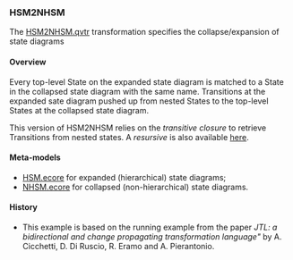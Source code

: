 ### HSM2NHSM
The [HSM2NHSM.qvtr](HSM2NHSM.qvtr) transformation specifies the collapse/expansion of state diagrams

#### Overview
Every top-level State on the expanded state diagram is matched to a State in the collapsed state diagram with the same name. 
Transitions at the expanded sate diagram pushed up from nested States to the top-level States at the collapsed state diagram.

This version of HSM2NHSM relies on the *transitive closure* to retrieve Transitions from nested states. A *resursive* is also available [here](../HSM2NHSM_recursion/).

#### Meta-models
* [HSM.ecore](HSM.ecore) for expanded (hierarchical) state diagrams;
* [NHSM.ecore](NHSM.ecore) for collapsed (non-hierarchical) state diagrams.

#### History
* This example is based on the running example from the paper *JTL: a bidirectional and change propagating transformation language"* by A. Cicchetti, D. Di Ruscio, R. Eramo and A. Pierantonio.
